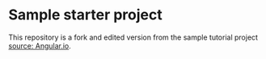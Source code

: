 # Sample starter project

This repository is a fork and edited version from the sample tutorial project [source: Angular.io](https://angular.io/start).
